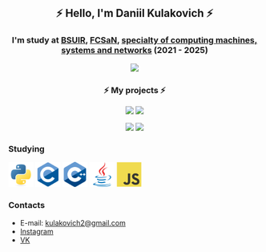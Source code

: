 <div align="center">
    <h2> ⚡️ Hello, I'm Daniil Kulakovich ⚡️ </h2>
    <h3> I'm study at <a href="https://www.bsuir.by">BSUIR</a>, <a href="https://www.bsuir.by/ru/fksis">FCSaN</a>, <a href="https://www.bsuir.by/ru/kaf-evm">specialty of computing machines, systems and networks</a> (2021 - 2025) </h3>
</div>
<div>
    <p align="center">
        <img src="https://github-readme-stats.vercel.app/api/top-langs/?username=DanikKul&layout=compact&theme=onedark&langs_count=6&hide_border=true)">
    </p>
</div>
<div>
    <h3 align="center">⚡️ My projects ⚡️</h3>
    <p align="center">
        <a href="https://github.com/DanikKul/RotMac"><img src="https://github-readme-stats.vercel.app/api/pin/?username=DanikKul&repo=RotMac&theme=onedark&hide_border=true"></a>
        <a href="https://github.com/DanikKul/Tic-Tac-Toe"><img src="https://github-readme-stats.vercel.app/api/pin/?username=DanikKul&repo=Tic-Tac-Toe&theme=onedark&hide_border=true"></a>
    </p>
    <p align="center">
        <a href="https://github.com/DanikKul/Hanoi-in-Console"><img src="https://github-readme-stats.vercel.app/api/pin/?username=DanikKul&repo=Hanoi-in-Console&theme=onedark&hide_border=true"></a>
        <a href="https://github.com/DanikKul/Sorts-Visualisation"><img src="https://github-readme-stats.vercel.app/api/pin/?username=DanikKul&repo=Sorts-Visualisation&theme=onedark&hide_border=true"></a>
    </p>
</div>
<h3>Studying</h3>
<p>
    <a href="https://www.python.org/"><img alt="Python", width=50, height=50, src="https://github.com/devicons/devicon/blob/master/icons/python/python-original.svg"></a>
    <a href="https://en.wikipedia.org/wiki/C_(programming_language)"><img alt="C", width=50, height=50, src="https://github.com/devicons/devicon/blob/master/icons/c/c-original.svg"></a>
    <a href="https://en.wikipedia.org/wiki/C%2B%2B"><img alt="C++", width=50, height=50, src="https://github.com/devicons/devicon/blob/master/icons/cplusplus/cplusplus-original.svg"></a>
    <a href="https://www.oracle.com/java/"><img alt="Java", width=50, height=50, src="https://github.com/devicons/devicon/blob/master/icons/java/java-original.svg"></a>
    <a href="https://developer.mozilla.org/ru/docs/Web/JavaScript"><img alt="JavaScript", width=50, height=50, src="https://github.com/devicons/devicon/blob/master/icons/javascript/javascript-original.svg"></a>
</p>
<h3>Contacts</h3>
<ul>
    <li>E-mail: <a href="mailto:kulakovich2@gmail.com">kulakovich2@gmail.com</a></li>
    <li><a href="https://www.instagram.com/danikkul24/">Instagram</a></li>
    <li><a href="https://vk.com/atlantjc">VK</a></li>
